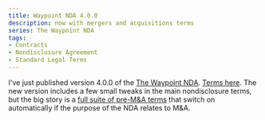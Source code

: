 ```yaml
---
title: Waypoint NDA 4.0.0
description: now with mergers and acquisitions terms
series: The Waypoint NDA
tags:
- Contracts
- Nondisclosure Agreement
- Standard Legal Terms
---
```


I've just published version 4.0.0 of the [The Waypoint NDA](https://waypointnda.com).  [Terms here](https://waypointnda.com/4.0.0).  The new version includes a few small tweaks in the main nondisclosure terms, but the big story is a [full suite of pre-M&A terms](https://waypointnda.com/4.0.0#mergers-and-acquisitions) that switch on automatically if the purpose of the NDA relates to M&A.

